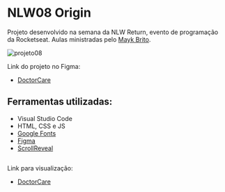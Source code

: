 # NLW08 Origin

Projeto desenvolvido na semana da NLW Return, evento de programação da Rocketseat. Aulas ministradas pelo [Mayk Brito](https://github.com/maykbrito).

![projeto08](https://user-images.githubusercontent.com/71888055/167717620-ffc8cda7-03c5-4dd8-a02c-84eebff77986.png)

Link do projeto no Figma: 
- [DoctorCare](https://www.figma.com/community/file/1102912263666619803)

##

## Ferramentas utilizadas:

- Visual Studio Code
- HTML, CSS e JS
- [Google Fonts](https://fonts.google.com/)
- [Figma](https://www.figma.com/)
- [ScrollReveal](https://scrollrevealjs.org/)

##

Link para visualização:

- [DoctorCare]()